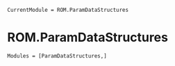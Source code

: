```@meta
CurrentModule = ROM.ParamDataStructures
```

# ROM.ParamDataStructures

```@autodocs
Modules = [ParamDataStructures,]
```
